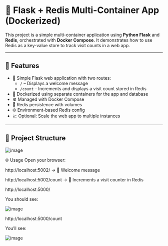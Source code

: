 # 🚀 Flask + Redis Multi-Container App (Dockerized)

This project is a simple multi-container application using **Python Flask** and **Redis**, orchestrated with **Docker Compose**. It demonstrates how to use Redis as a key-value store to track visit counts in a web app.

---

## 📌 Features

- 🔧 Simple Flask web application with two routes:
  - `/` – Displays a welcome message
  - `/count` – Increments and displays a visit count stored in Redis
- 🐳 Dockerized using separate containers for the app and database
- ⚙️ Managed with Docker Compose
- 💾 Redis persistence with volumes
- 🌐 Environment-based Redis config
- 📈 Optional: Scale the web app to multiple instances

---

## 📁 Project Structure

![image](https://github.com/user-attachments/assets/b3227f78-c8bc-4f43-a41e-2a0b247914f3)


🌐 Usage
Open your browser:

http://localhost:5002/ → 👋 Welcome message

http://localhost:5002/count → 🔢 Increments a visit counter in Redis


http://localhost:5000/

You should see:

![image](https://github.com/user-attachments/assets/9f11ab55-0d79-4e60-97e7-75d130298d1f)

http://localhost:5000/count

You’ll see:

![image](https://github.com/user-attachments/assets/25898c5a-b0b0-4887-8a79-0e42082b4337)
